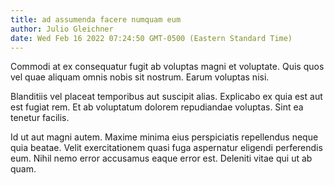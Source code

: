 ```yaml
---
title: ad assumenda facere numquam eum
author: Julio Gleichner
date: Wed Feb 16 2022 07:24:50 GMT-0500 (Eastern Standard Time)
---
```

Commodi at ex consequatur fugit ab voluptas magni et voluptate. Quis quos vel quae aliquam omnis nobis sit nostrum. Earum voluptas nisi.

 Blanditiis vel placeat temporibus aut suscipit alias. Explicabo ex quia est aut est fugiat rem. Et ab voluptatum dolorem repudiandae voluptas. Sint ea tenetur facilis.

 Id ut aut magni autem. Maxime minima eius perspiciatis repellendus neque quia beatae. Velit exercitationem quasi fuga aspernatur eligendi perferendis eum. Nihil nemo error accusamus eaque error est. Deleniti vitae qui ut ab quam.